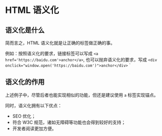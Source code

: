 # HTML 语义化

## 语义化是什么

简而言之，HTML 语义化就是让正确的标签做正确的事。

例如：按照语义化的要求，链接标签可以写成 `<a href='https://baidu.com'>anchor</a>`, 也可以抛弃语义化的要求，写成 `<div onclick="window.open('https://baidu.com')">anchor</div>`
`

## 语义化的作用

上述例子中，尽管后者也能实现相似的功能，但还是建议使用 `a` 标签实现锚点。

同时，语义化拥有以下优点：

- SEO 优化；
- 符合 W3C 规范，诸如无障碍等功能也会得到较好的支持；
- 开发者阅读更加方便。
